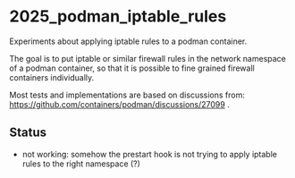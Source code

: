 # 2025_podman_iptable_rules

Experiments about applying iptable rules to a podman container.

The goal is to put iptable or similar firewall rules in the network namespace of a podman container, so that it is possible to fine grained firewall containers individually.

Most tests and implementations are based on discussions from: https://github.com/containers/podman/discussions/27099 .

## Status

- not working: somehow the prestart hook is not trying to apply iptable rules to the right namespace (?)
